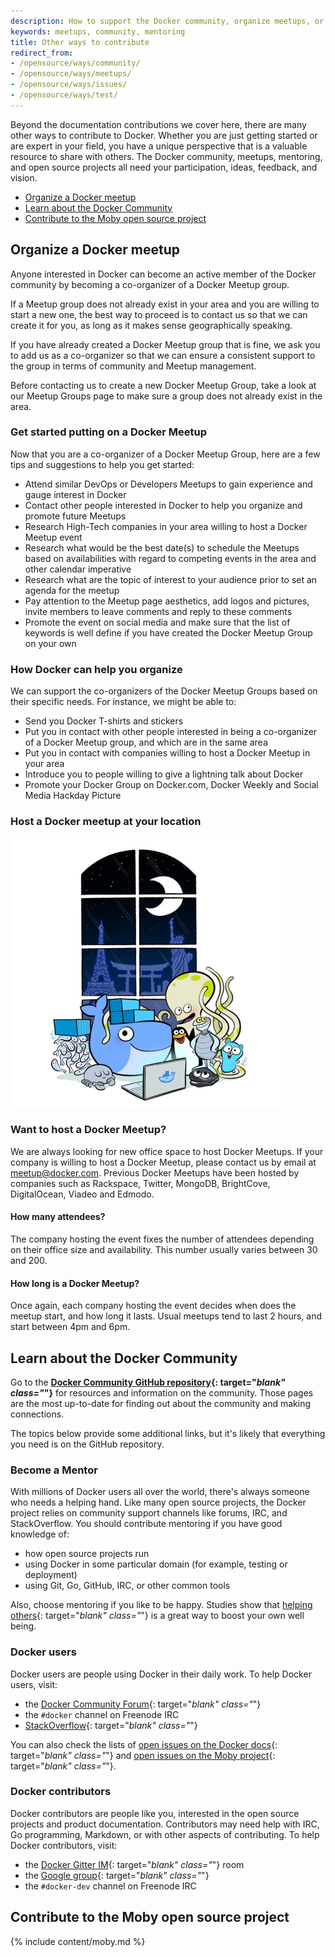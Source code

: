 ```yaml
---
description: How to support the Docker community, organize meetups, or become a mentor
keywords: meetups, community, mentoring
title: Other ways to contribute
redirect_from:
- /opensource/ways/community/
- /opensource/ways/meetups/
- /opensource/ways/issues/
- /opensource/ways/test/
---
```


Beyond the documentation contributions we cover here, there are many other ways
to contribute to Docker. Whether you are just getting started or are expert in
your field, you have a unique perspective that is a valuable resource to share
with others. The Docker community, meetups, mentoring, and open source projects
all need your participation, ideas, feedback, and vision.

* [Organize a Docker meetup](#organize-a-docker-meetup)
* [Learn about the Docker Community](#learn-about-the-docker-community)
* [Contribute to the Moby open source project](#contribute-to-the-moby-open-source-project)

## Organize a Docker meetup

Anyone interested in Docker can become an active member of the Docker community
by becoming a co-organizer of a Docker Meetup group.

If a Meetup group does not already exist in your area and you are willing to
start a new one, the best way to proceed is to contact us so that we can create
it for you, as long as it makes sense geographically speaking.

If you have already created a Docker Meetup group that is fine, we
ask you to add us as a co-organizer so that we can ensure a consistent support
to the group in terms of community and Meetup management.

Before contacting us to create a new Docker Meetup Group, take a look at our
Meetup Groups page to make sure a group does not already exist in the area.

### Get started putting on a Docker Meetup

Now that you are a co-organizer of a Docker Meetup Group, here are a few tips and
suggestions to help you get started:

* Attend similar DevOps or Developers Meetups to gain experience and gauge interest in Docker
* Contact other people interested in Docker to help you organize and promote future Meetups
* Research High-Tech companies in your area willing to host a Docker Meetup event
* Research what would be the best date(s) to schedule the Meetups based on availabilities with regard to competing events in the area and other calendar imperative
* Research what are the topic of interest to your audience prior to set an agenda for the meetup
* Pay attention to the Meetup page aesthetics, add logos and pictures, invite members to leave comments and reply to these comments
* Promote the event on social media and make sure that the list of keywords is well define if you have created the Docker Meetup Group on your own

### How Docker can help you organize

We can support the co-organizers of the Docker Meetup Groups based on their specific needs. For instance, we might be able to:

* Send you Docker T-shirts and stickers
* Put you in contact with other people interested in being a co-organizer of a Docker Meetup group, and which are in the same area
* Put you in contact with companies willing to host a Docker Meetup in your area
* Introduce you to people willing to give a lightning talk about Docker
* Promote your Docker Group on Docker.com, Docker Weekly and Social Media
  Hackday Picture

### Host a Docker meetup at your location

![Meetup](../images/docker-friends.png)

### Want to host a Docker Meetup?

We are always looking for new office space to host Docker Meetups. If your
company is willing to host a Docker Meetup, please contact us by email at
meetup@docker.com. Previous Docker Meetups have been hosted by companies such
as Rackspace, Twitter, MongoDB, BrightCove, DigitalOcean, Viadeo and Edmodo.
#### How many attendees?

The company hosting the event fixes the number of attendees depending on their
office size and availability. This number usually varies between 30 and 200.

#### How long is a Docker Meetup?

Once again, each company hosting the event decides when does the meetup start,
and how long it lasts. Usual meetups tend to last 2 hours, and start between
4pm and 6pm.

## Learn about the Docker Community

Go to the **[Docker Community GitHub
repository](https://github.com/docker/community/blob/master/README.md){:
target="_blank" class="_"}** for
resources and information on the community. Those pages are the most
up-to-date for finding out about the community and making connections.

The topics below provide some additional links, but it's likely that everything
you need is on the GitHub repository.

### Become a Mentor

With millions of Docker users all over the world, there's always someone who
needs a helping hand. Like many open source projects, the Docker project relies
on community support channels like forums, IRC, and StackOverflow.  You should
contribute mentoring if you have good knowledge of:

* how open source projects run
* using Docker in some particular domain (for example, testing or deployment)
* using Git, Go, GitHub, IRC, or other common tools

Also, choose mentoring if you like to be happy. Studies show that [helping others](http://www.huffingtonpost.com/2013/09/03/five-minute-favor-adam-rifkin_n_3805090.html){: target="_blank" class="_"} is a great way to
boost your own well being.


### Docker users

Docker users are people using Docker in their daily work. To help Docker users, visit:

* the [Docker Community Forum](https://forums.docker.com/){: target="_blank" class="_"}
* the `#docker` channel on Freenode IRC
* [StackOverflow](http://stackoverflow.com/search?tab=newest&q=docker){: target="_blank" class="_"}

You can also check the lists of [open issues on the Docker docs](https://github.com/docker/docker.github.io/issues){: target="_blank" class="_"} and [open issues on the Moby project](https://github.com/moby/moby/issues?q=is%3Aopen+is%3Aissue+label%3Akind%2Fquestion+-label%3Astatus%2Fclaimed+-label%3Astatus%2Fassigned+no%3Aassignee){: target="_blank" class="_"}.


### Docker contributors

Docker contributors are people like you, interested in the open source projects
and product documentation. Contributors may need help with IRC, Go programming,
Markdown, or with other aspects of contributing. To help Docker contributors,
visit:

* the [Docker Gitter IM](https://gitter.im/docker/docker){: target="_blank" class="_"} room
* the [Google group](https://groups.google.com/forum/#!forum/docker-dev){: target="_blank" class="_"}
* the `#docker-dev` channel on Freenode IRC

## Contribute to the Moby open source project

{% include content/moby.md %}
